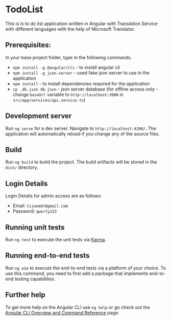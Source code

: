 # TodoList

This is is to do list application written in Angular with Translation Service with different languages with the help of Microsoft Translator.

## Prerequisites:

In your base project folder, type in the following commands.

- `npm install -g @angular/cli` - to install angular cli
- `npm install -g json-server` - used fake json server to use in the application
- `npm install` - to install dependencies required for the application
- `cp _db.json db.json` - json server database (for offline access only - change `baseUrl` variable to `http://localhost:3000` in `src/app/services/api.service.ts`)

## Development server

Run `ng serve` for a dev server. Navigate to `http://localhost:4200/`. The application will automatically reload if you change any of the source files.

## Build

Run `ng build` to build the project. The build artifacts will be stored in the `dist/` directory.

## Login Details

Login Details for admin access are as follows: 
- Email: `tijanmdr@gmail.com`
- Password: `qwerty123`

## Running unit tests

Run `ng test` to execute the unit tests via [Karma](https://karma-runner.github.io).

## Running end-to-end tests

Run `ng e2e` to execute the end-to-end tests via a platform of your choice. To use this command, you need to first add a package that implements end-to-end testing capabilities.

## Further help

To get more help on the Angular CLI use `ng help` or go check out the [Angular CLI Overview and Command Reference](https://angular.io/cli) page.
